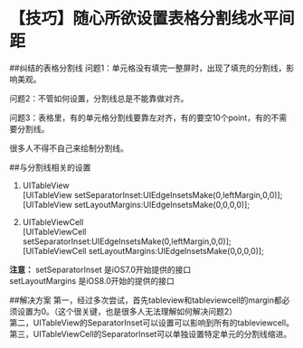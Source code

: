 # 【技巧】随心所欲设置表格分割线水平间距

##纠结的表格分割线
问题1：单元格没有填完一整屏时，出现了填充的分割线，影响美观。

问题2：不管如何设置，分割线总是不能靠做对齐。

问题3：表格里，有的单元格分割线要靠左对齐，有的要空10个point，有的不需要分割线。

很多人不得不自己来绘制分割线。

##与分割线相关的设置
1. UITableView  
[UITableView setSeparatorInset:UIEdgeInsetsMake(0,leftMargin,0,0)];  
[UITableView setLayoutMargins:UIEdgeInsetsMake(0,0,0,0)];  

2. UITableViewCell  
[UITableViewCell setSeparatorInset:UIEdgeInsetsMake(0,leftMargin,0,0)];  
[UITableViewCell setLayoutMargins:UIEdgeInsetsMake(0,0,0,0)];  

**注意：**
setSeparatorInset 是iOS7.0开始提供的接口  
setLayoutMargins  是iOS8.0开始的提供的接口

##解决方案
第一，经过多次尝试，首先tableview和tableviewcell的margin都必须设置为0。（这个很关键，也是很多人无法理解如何解决问题2）  
第二，UITableView的SeparatorInset可以设置可以影响到所有的tableviewcell。  
第三，UITableViewCell的SeparatorInset可以单独设置特定单元的分割线缩进。  
